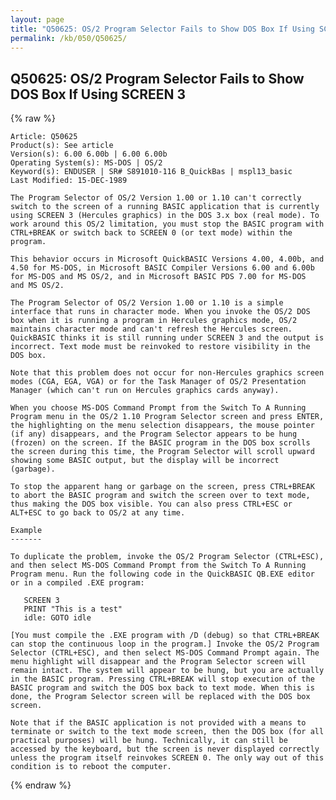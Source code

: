 ```yaml
---
layout: page
title: "Q50625: OS/2 Program Selector Fails to Show DOS Box If Using SCREEN 3"
permalink: /kb/050/Q50625/
---
```


## Q50625: OS/2 Program Selector Fails to Show DOS Box If Using SCREEN 3

{% raw %}

	Article: Q50625
	Product(s): See article
	Version(s): 6.00 6.00b | 6.00 6.00b
	Operating System(s): MS-DOS | OS/2
	Keyword(s): ENDUSER | SR# S891010-116 B_QuickBas | mspl13_basic
	Last Modified: 15-DEC-1989
	
	The Program Selector of OS/2 Version 1.00 or 1.10 can't correctly
	switch to the screen of a running BASIC application that is currently
	using SCREEN 3 (Hercules graphics) in the DOS 3.x box (real mode). To
	work around this OS/2 limitation, you must stop the BASIC program with
	CTRL+BREAK or switch back to SCREEN 0 (or text mode) within the
	program.
	
	This behavior occurs in Microsoft QuickBASIC Versions 4.00, 4.00b, and
	4.50 for MS-DOS, in Microsoft BASIC Compiler Versions 6.00 and 6.00b
	for MS-DOS and MS OS/2, and in Microsoft BASIC PDS 7.00 for MS-DOS
	and MS OS/2.
	
	The Program Selector of OS/2 Version 1.00 or 1.10 is a simple
	interface that runs in character mode. When you invoke the OS/2 DOS
	box when it is running a program in Hercules graphics mode, OS/2
	maintains character mode and can't refresh the Hercules screen.
	QuickBASIC thinks it is still running under SCREEN 3 and the output is
	incorrect. Text mode must be reinvoked to restore visibility in the
	DOS box.
	
	Note that this problem does not occur for non-Hercules graphics screen
	modes (CGA, EGA, VGA) or for the Task Manager of OS/2 Presentation
	Manager (which can't run on Hercules graphics cards anyway).
	
	When you choose MS-DOS Command Prompt from the Switch To A Running
	Program menu in the OS/2 1.10 Program Selector screen and press ENTER,
	the highlighting on the menu selection disappears, the mouse pointer
	(if any) disappears, and the Program Selector appears to be hung
	(frozen) on the screen. If the BASIC program in the DOS box scrolls
	the screen during this time, the Program Selector will scroll upward
	showing some BASIC output, but the display will be incorrect
	(garbage).
	
	To stop the apparent hang or garbage on the screen, press CTRL+BREAK
	to abort the BASIC program and switch the screen over to text mode,
	thus making the DOS box visible. You can also press CTRL+ESC or
	ALT+ESC to go back to OS/2 at any time.
	
	Example
	-------
	
	To duplicate the problem, invoke the OS/2 Program Selector (CTRL+ESC),
	and then select MS-DOS Command Prompt from the Switch To A Running
	Program menu. Run the following code in the QuickBASIC QB.EXE editor
	or in a compiled .EXE program:
	
	   SCREEN 3
	   PRINT "This is a test"
	   idle: GOTO idle
	
	[You must compile the .EXE program with /D (debug) so that CTRL+BREAK
	can stop the continuous loop in the program.] Invoke the OS/2 Program
	Selector (CTRL+ESC), and then select MS-DOS Command Prompt again. The
	menu highlight will disappear and the Program Selector screen will
	remain intact. The system will appear to be hung, but you are actually
	in the BASIC program. Pressing CTRL+BREAK will stop execution of the
	BASIC program and switch the DOS box back to text mode. When this is
	done, the Program Selector screen will be replaced with the DOS box
	screen.
	
	Note that if the BASIC application is not provided with a means to
	terminate or switch to the text mode screen, then the DOS box (for all
	practical purposes) will be hung. Technically, it can still be
	accessed by the keyboard, but the screen is never displayed correctly
	unless the program itself reinvokes SCREEN 0. The only way out of this
	condition is to reboot the computer.

{% endraw %}
